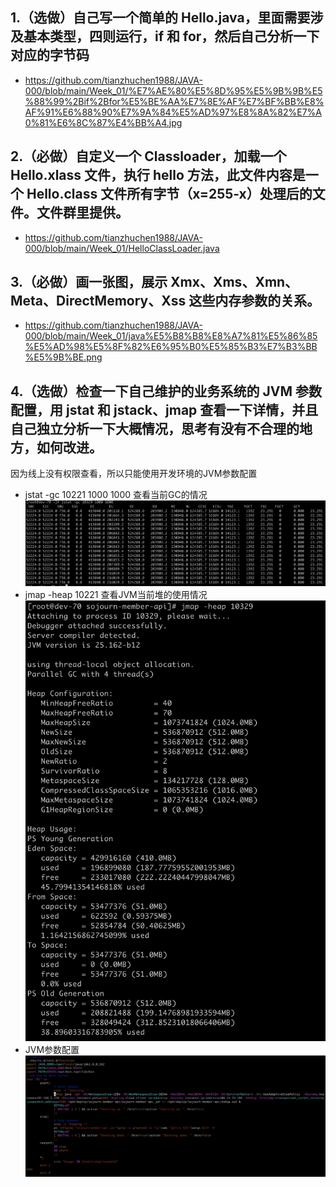 ## 1.（选做）自己写一个简单的 Hello.java，里面需要涉及基本类型，四则运行，if 和 for，然后自己分析一下对应的字节码
- https://github.com/tianzhuchen1988/JAVA-000/blob/main/Week_01/%E7%AE%80%E5%8D%95%E5%9B%9B%E5%88%99%2Bif%2Bfor%E5%BE%AA%E7%8E%AF%E7%BF%BB%E8%AF%91%E6%88%90%E7%9A%84%E5%AD%97%E8%8A%82%E7%A0%81%E6%8C%87%E4%BB%A4.jpg
## 2.（必做）自定义一个 Classloader，加载一个 Hello.xlass 文件，执行 hello 方法，此文件内容是一个 Hello.class 文件所有字节（x=255-x）处理后的文件。文件群里提供。
- https://github.com/tianzhuchen1988/JAVA-000/blob/main/Week_01/HelloClassLoader.java
## 3.（必做）画一张图，展示 Xmx、Xms、Xmn、Meta、DirectMemory、Xss 这些内存参数的关系。
- https://github.com/tianzhuchen1988/JAVA-000/blob/main/Week_01/java%E5%B8%B8%E8%A7%81%E5%86%85%E5%AD%98%E5%8F%82%E6%95%B0%E5%85%B3%E7%B3%BB%E5%9B%BE.png
## 4.（选做）检查一下自己维护的业务系统的 JVM 参数配置，用 jstat 和 jstack、jmap 查看一下详情，并且自己独立分析一下大概情况，思考有没有不合理的地方，如何改进。
因为线上没有权限查看，所以只能使用开发环境的JVM参数配置
- jstat -gc 10221 1000 1000 查看当前GC的情况
![image](https://github.com/tianzhuchen1988/JAVA-000/blob/main/Week_01/1612682070366.jpg)
- jmap -heap 10221 查看JVM当前堆的使用情况
![image](https://github.com/tianzhuchen1988/JAVA-000/blob/main/Week_01/1612682319665.jpg)
- JVM参数配置
![image](https://github.com/tianzhuchen1988/JAVA-000/blob/main/Week_01/1612682519655.jpg)
